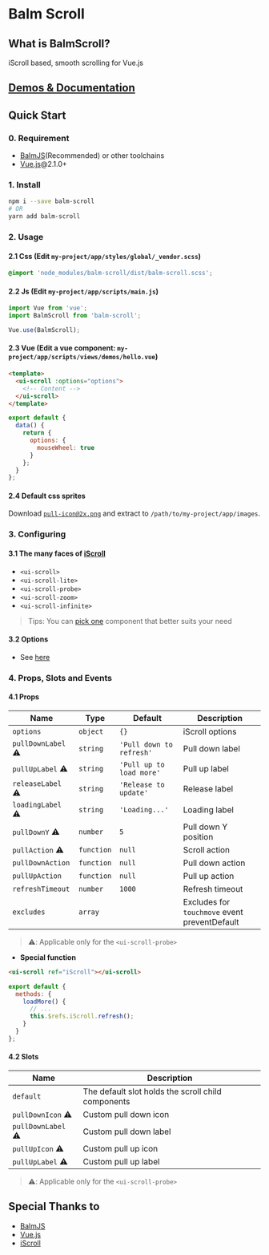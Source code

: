 # Balm Scroll

## What is BalmScroll?

iScroll based, smooth scrolling for Vue.js

## [Demos & Documentation](https://iscroll.balmjs.com/)

## Quick Start

### 0. Requirement

- [BalmJS](https://balmjs.com/)(Recommended) or other toolchains
- [Vue.js](https://vuejs.org/)@2.1.0+

### 1. Install

```sh
npm i --save balm-scroll
# OR
yarn add balm-scroll
```

### 2. Usage

#### 2.1 Css (Edit `my-project/app/styles/global/_vendor.scss`)

```css
@import 'node_modules/balm-scroll/dist/balm-scroll.scss';
```

#### 2.2 Js (Edit `my-project/app/scripts/main.js`)

```js
import Vue from 'vue';
import BalmScroll from 'balm-scroll';

Vue.use(BalmScroll);
```

#### 2.3 Vue (Edit a vue component: `my-project/app/scripts/views/demos/hello.vue`)

```html
<template>
  <ui-scroll :options="options">
    <!-- Content -->
  </ui-scroll>
</template>
```

```js
export default {
  data() {
    return {
      options: {
        mouseWheel: true
      }
    };
  }
};
```

#### 2.4 Default css sprites

Download [`pull-icon@2x.png`](https://iscroll.balmjs.com/balm-scroll-images.zip) and extract to `/path/to/my-project/app/images`.

### 3. Configuring

#### 3.1 The many faces of [iScroll](https://github.com/cubiq/iscroll/#the-many-faces-of-iscroll)

- `<ui-scroll>`
- `<ui-scroll-lite>`
- `<ui-scroll-probe>`
- `<ui-scroll-zoom>`
- `<ui-scroll-infinite>`

> Tips: You can [pick one](https://github.com/cubiq/iscroll/#the-many-faces-of-iscroll) component that better suits your need

#### 3.2 Options

- See [here](https://github.com/cubiq/iscroll/#configuring-the-iscroll)

### 4. Props, Slots and Events

#### 4.1 Props

| Name               | Type       | Default                  | Description                                   |
| ------------------ | ---------- | ------------------------ | --------------------------------------------- |
| `options`          | `object`   | `{}`                     | iScroll options                               |
| `pullDownLabel` ⚠️ | `string`   | `'Pull down to refresh'` | Pull down label                               |
| `pullUpLabel` ⚠️   | `string`   | `'Pull up to load more'` | Pull up label                                 |
| `releaseLabel` ⚠️  | `string`   | `'Release to update'`    | Release label                                 |
| `loadingLabel` ⚠️  | `string`   | `'Loading...'`           | Loading label                                 |
| `pullDownY` ⚠️     | `number`   | `5`                      | Pull down Y position                          |
| `pullAction` ⚠️    | `function` | `null`                   | Scroll action                                 |
| `pullDownAction`   | `function` | `null`                   | Pull down action                              |
| `pullUpAction`     | `function` | `null`                   | Pull up action                                |
| `refreshTimeout`   | `number`   | `1000`                   | Refresh timeout                               |
| `excludes`         | `array`    |                          | Excludes for `touchmove` event preventDefault |

> ⚠️: Applicable only for the `<ui-scroll-probe>`

- **Special function**

```html
<ui-scroll ref="iScroll"></ui-scroll>
```

```js
export default {
  methods: {
    loadMore() {
      // ...
      this.$refs.iScroll.refresh();
    }
  }
};
```

#### 4.2 Slots

| Name               | Description                                        |
| ------------------ | -------------------------------------------------- |
| `default`          | The default slot holds the scroll child components |
| `pullDownIcon` ⚠️  | Custom pull down icon                              |
| `pullDownLabel` ⚠️ | Custom pull down label                             |
| `pullUpIcon` ⚠️    | Custom pull up icon                                |
| `pullUpLabel` ⚠️   | Custom pull up label                               |

> ⚠️: Applicable only for the `<ui-scroll-probe>`

## Special Thanks to

- [BalmJS](https://balmjs.com/)
- [Vue.js](https://vuejs.org/)
- [iScroll](https://github.com/cubiq/iscroll/)

